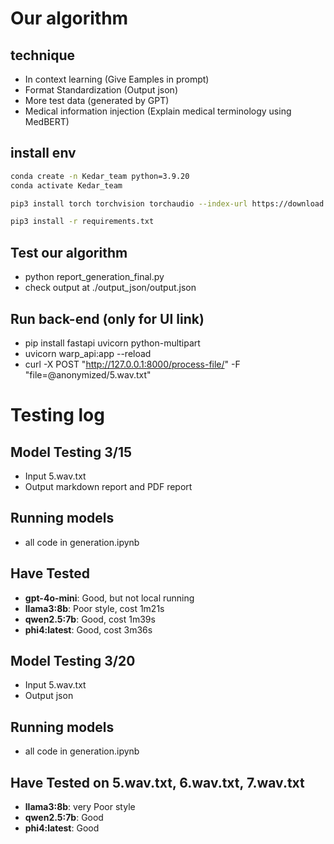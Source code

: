 # Our algorithm

## technique
- In context learning (Give Eamples in prompt)
- Format Standardization (Output json)
- More test data (generated by GPT)
- Medical information injection (Explain medical terminology using MedBERT)

## install env

```bash
conda create -n Kedar_team python=3.9.20
conda activate Kedar_team
```

```bash
pip3 install torch torchvision torchaudio --index-url https://download.pytorch.org/whl/cu124
```

```bash
pip3 install -r requirements.txt
```

## Test our algorithm
- python report_generation_final.py
- check output at ./output_json/output.json

## Run back-end (only for UI link)
- pip install fastapi uvicorn python-multipart
- uvicorn warp_api:app --reload
- curl -X POST "http://127.0.0.1:8000/process-file/" -F "file=@anonymized/5.wav.txt"

# Testing log
## Model Testing 3/15
- Input 5.wav.txt
- Output markdown report and PDF report 

## Running models
- all code in generation.ipynb

## Have Tested
- **gpt-4o-mini**: Good, but not local running
- **llama3:8b**: Poor style, cost 1m21s
- **qwen2.5:7b**: Good, cost 1m39s
- **phi4:latest**: Good, cost 3m36s


## Model Testing 3/20

- Input 5.wav.txt
- Output json

## Running models
- all code in generation.ipynb

## Have Tested on 5.wav.txt, 6.wav.txt, 7.wav.txt
- **llama3:8b**: very Poor style
- **qwen2.5:7b**: Good
- **phi4:latest**: Good



